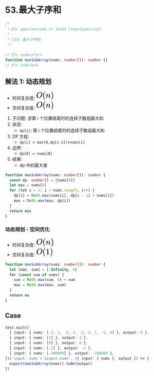 # 53.最大子序和

```ts
/*
 * @lc app=leetcode.cn id=53 lang=typescript
 *
 * [53] 最大子序和
 */

// @lc code=start
function maxSubArray(nums: number[]): number {}
// @lc code=end
```

## 解法 1: 动态规划

- 时间复杂度: <!-- $O(n)$ --> <img style="transform: translateY(0.1em); background: white;" src="./svg/o-n.svg" alt="O(n)">
- 空间复杂度: <!-- $O(n))$ --> <img style="transform: translateY(0.1em); background: white;" src="./svg/o-n.svg" alt="O(n)">

1. 子问题: 求第 i 个位置结尾时的连续子数组最大和
2. 状态:
   - `dp[i]`: 第 i 个位置结尾时的连续子数组最大和
3. DP 方程:
   - `dp[i] = max(0,dp[i-1])+nums[i]`
4. 边界:
   - `dp[0] = nums[0]`
5. 结果:
   - dp 中的最大者

```ts
function maxSubArray(nums: number[]): number {
  const dp: number[] = [nums[0]]
  let max = nums[0]
  for (let i = 1; i < nums.length; i++) {
    dp[i] = Math.max(nums[i], dp[i - 1] + nums[i])
    max = Math.max(max, dp[i])
  }
  return max
}
```

### 动态规划 - 空间优化

- 时间复杂度: <!-- $O(n)$ --> <img style="transform: translateY(0.1em); background: white;" src="./svg/o-n.svg" alt="O(n)">
- 空间复杂度: <!-- $O(1))$ --> <img style="transform: translateY(0.1em); background: white;" src="./svg/o-1.svg" alt="O(1)">

```ts
function maxSubArray(nums: number[]): number {
  let [max, sum] = [-Infinity, 0]
  for (const num of nums) {
    sum = Math.max(sum, 0) + num
    max = Math.max(max, sum)
  }
  return ma
}
```

## Case

```ts
test.each([
  { input: { nums: [-2, 1, -3, 4, -1, 2, 1, -5, 4] }, output: 6 },
  { input: { nums: [1] }, output: 1 },
  { input: { nums: [0] }, output: 0 },
  { input: { nums: [-1] }, output: -1 },
  { input: { nums: [-100000] }, output: -100000 },
])('input: nums = $input.nums', ({ input: { nums }, output }) => {
  expect(maxSubArray(nums)).toBe(output)
})
```
